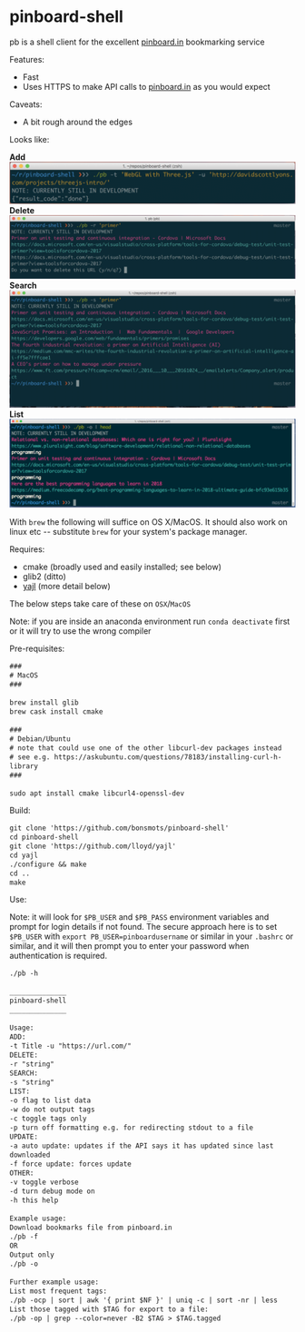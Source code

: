pinboard-shell
==============

pb is a shell client for the excellent [pinboard.in](https://pinboard.in/) bookmarking service

Features:

- Fast
- Uses HTTPS to make API calls to [pinboard.in](https://pinboard.in/) as you would expect

Caveats:

- A bit rough around the edges

Looks like:

**Add**
![Delete](https://raw.githubusercontent.com/bonsmots/pinboard-shell/master/screen-add.png)
**Delete**
![Delete](https://raw.githubusercontent.com/bonsmots/pinboard-shell/master/screen-remove.png)
**Search**
![Search](https://raw.githubusercontent.com/bonsmots/pinboard-shell/master/screen-search.png)
**List**
![Output](https://raw.githubusercontent.com/bonsmots/pinboard-shell/master/screen-list.png)

With `brew` the following will suffice on OS X/MacOS. It should also work on linux etc -- substitute `brew` for your system's package manager.

Requires:

- cmake (broadly used and easily installed; see below)
- glib2 (ditto)
- [yajl](https://github.com/lloyd/yajl) (more detail below)

The below steps take care of these on `OSX`/`MacOS`

Note: if you are inside an anaconda environment run `conda deactivate` first or it will try to use the wrong compiler

Pre-requisites:

	###
	# MacOS
	###

	brew install glib
	brew cask install cmake

	###
	# Debian/Ubuntu
	# note that could use one of the other libcurl-dev packages instead
	# see e.g. https://askubuntu.com/questions/78183/installing-curl-h-library
	###

	sudo apt install cmake libcurl4-openssl-dev

Build:

	git clone 'https://github.com/bonsmots/pinboard-shell'
	cd pinboard-shell
	git clone 'https://github.com/lloyd/yajl'
	cd yajl
	./configure && make
	cd ..
	make

Use:

Note: it will look for `$PB_USER` and `$PB_PASS` environment variables and prompt for login details if not found. The secure approach here is to set `$PB_USER` with `export PB_USER=pinboardusername` or similar in your `.bashrc` or similar, and it will then prompt you to enter your password when authentication is required.

````  
./pb -h

______________
pinboard-shell
______________

Usage:
ADD:
-t Title -u "https://url.com/"
DELETE:
-r "string"
SEARCH:
-s "string"
LIST:
-o flag to list data
-w do not output tags
-c toggle tags only
-p turn off formatting e.g. for redirecting stdout to a file
UPDATE:
-a auto update: updates if the API says it has updated since last downloaded
-f force update: forces update
OTHER:
-v toggle verbose
-d turn debug mode on
-h this help

Example usage:
Download bookmarks file from pinboard.in
./pb -f
OR
Output only
./pb -o

Further example usage:
List most frequent tags:
./pb -ocp | sort | awk '{ print $NF }' | uniq -c | sort -nr | less
List those tagged with $TAG for export to a file:
./pb -op | grep --color=never -B2 $TAG > $TAG.tagged  
````
